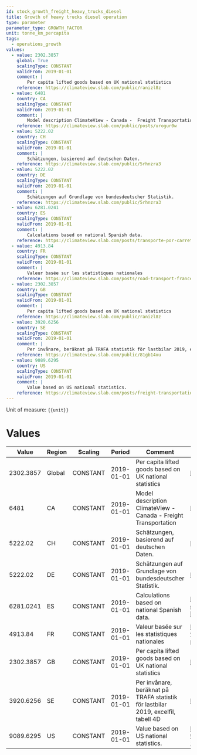 ```yaml
---
id: stock_growth_freight_heavy_trucks_diesel
title: Growth of heavy trucks diesel operation
type: parameter
parameter_type: GROWTH_FACTOR
unit: tonne_km_percapita
tags:
  - operations_growth
values:
  - value: 2302.3857
    global: True
    scalingType: CONSTANT
    validFrom: 2019-01-01
    comment: |
        Per capita lifted goods based on UK national statistics
    reference: https://climateview.slab.com/public/ranizl8z
  - value: 6481
    country: CA
    scalingType: CONSTANT
    validFrom: 2019-01-01
    comment: |
        Model description ClimateView - Canada -  Freight Transportation
    reference: https://climateview.slab.com/public/posts/urogur0w
  - value: 5222.02
    country: CH
    scalingType: CONSTANT
    validFrom: 2019-01-01
    comment: |
        Schätzungen, basierend auf deutschen Daten.
    reference: https://climateview.slab.com/public/5rhnzra3
  - value: 5222.02
    country: DE
    scalingType: CONSTANT
    validFrom: 2019-01-01
    comment: |
        Schätzungen auf Grundlage von bundesdeutscher Statistik.
    reference: https://climateview.slab.com/public/5rhnzra3
  - value: 6281.0241
    country: ES
    scalingType: CONSTANT
    validFrom: 2019-01-01
    comment: |
        Calculations based on national Spanish data.
    reference: https://climateview.slab.com/posts/transporte-por-carretera-road-transport-esqm8w27#hjt6q-heavy-goods-vehicles-hg-vs
  - value: 4913.84
    country: FR
    scalingType: CONSTANT
    validFrom: 2019-01-01
    comment: |
        Valeur basée sur les statistiques nationales
    reference: https://climateview.slab.com/posts/road-transport-france-eoxjg43o#hp6pa-tableau-6-transport-poids-lourds
  - value: 2302.3857
    country: GB
    scalingType: CONSTANT
    validFrom: 2019-01-01
    comment: |
        Per capita lifted goods based on UK national statistics
    reference: https://climateview.slab.com/public/ranizl8z
  - value: 3920.6256
    country: SE
    scalingType: CONSTANT
    validFrom: 2019-01-01
    comment: |
        Per invånare, beräknat på TRAFA statistik för lastbilar 2019, excelfil, tabell 4D
    reference: https://climateview.slab.com/public/81gb14xu
  - value: 9089.6295
    country: US
    scalingType: CONSTANT
    validFrom: 2019-01-01
    comment: |
        Value based on US national statistics.
    reference: https://climateview.slab.com/posts/freight-transportation-on-road-g2og1wff#hukyq-table-2-gross-hauled-goods
---
```



Unit of measure: `{{unit}}`


# Values


| Value | Region | Scaling | Period | Comment | Reference |
|-------|--------|---------|--------|---------|-----------|
| 2302.3857 | Global | CONSTANT | 2019-01-01 | Per capita lifted goods based on UK national statistics | https://climateview.slab.com/public/ranizl8z |
| 6481 | CA | CONSTANT | 2019-01-01 | Model description ClimateView - Canada -  Freight Transportation | https://climateview.slab.com/public/posts/urogur0w |
| 5222.02 | CH | CONSTANT | 2019-01-01 | Schätzungen, basierend auf deutschen Daten. | https://climateview.slab.com/public/5rhnzra3 |
| 5222.02 | DE | CONSTANT | 2019-01-01 | Schätzungen auf Grundlage von bundesdeutscher Statistik. | https://climateview.slab.com/public/5rhnzra3 |
| 6281.0241 | ES | CONSTANT | 2019-01-01 | Calculations based on national Spanish data. | https://climateview.slab.com/posts/transporte-por-carretera-road-transport-esqm8w27#hjt6q-heavy-goods-vehicles-hg-vs |
| 4913.84 | FR | CONSTANT | 2019-01-01 | Valeur basée sur les statistiques nationales | https://climateview.slab.com/posts/road-transport-france-eoxjg43o#hp6pa-tableau-6-transport-poids-lourds |
| 2302.3857 | GB | CONSTANT | 2019-01-01 | Per capita lifted goods based on UK national statistics | https://climateview.slab.com/public/ranizl8z |
| 3920.6256 | SE | CONSTANT | 2019-01-01 | Per invånare, beräknat på TRAFA statistik för lastbilar 2019, excelfil, tabell 4D | https://climateview.slab.com/public/81gb14xu |
| 9089.6295 | US | CONSTANT | 2019-01-01 | Value based on US national statistics. | https://climateview.slab.com/posts/freight-transportation-on-road-g2og1wff#hukyq-table-2-gross-hauled-goods |


